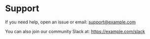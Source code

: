 # Support

If you need help, open an issue or email: support@example.com

You can also join our community Slack at: https://example.com/slack
